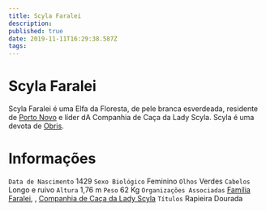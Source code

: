 ```yaml
---
title: Scyla Faralei
description: 
published: true
date: 2019-11-11T16:29:38.587Z
tags: 
---
```


<!-- SUBTITLE: A rapieira dourada  -->

# Scyla Faralei
Scyla Faralei é uma Elfa da Floresta, de pele branca esverdeada, residente de [Porto Novo](/lugares/plano-material/drafeon/sudeste-de-drafeon/porto-novo#porto-novo) e líder dA Companhia de Caça da Lady Scyla. Scyla é uma devota de [Obris](/divindades/panteao-das-treze-estrelas/obris#obris).

# Informações
`Data de Nascimento` 1429 
`Sexo Biológico` Feminino
`Olhos` Verdes
`Cabelos` Longo e ruivo
`Altura` 1,76 m
`Peso` 62 Kg
`Organizações Associadas` [Família Faralei](/faccoes/faccoes-familiares/familia-faralei#familia-faralei), , [Companhia de Caça da Lady Scyla](/faccoes/faccoes-independentes/companhia-de-caca-da-lady-scyla#companhia-de-caca-da-lady-scyla)
`Títulos` Rapieira Dourada


